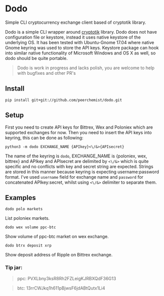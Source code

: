 # Dodo

Simple CLI cryptocurrency exchange client based of cryptotik library.

Dodo is a simple CLI wrapper around [cryptotik](github.com/peerchemist/cryptotik) library.
Dodo does not have configuration file or keystore, instead it uses native keystore of the underlying OS.
It has been tested with Ubuntu-Gnome 17.04 where native Gnome keyring was used to store the API keys.
Keystore package can hook into similar native functionality of Microsoft Windows and OS X as well, so dodo should be quite portable.

> Dodo is work in progress and lacks polish, you are welcome to help with bugfixes and other PR's

## Install

`pip install git+git://github.com/peerchemist/dodo.git`

## Setup

First you need to create API keys for Bittrex, Wex and Poloniex which are supported exchanges for now.
Then you need to insert the API keys into keyring, this can be done as following:

`python3 -m dodo EXCHANGE_NAME {APIkey}<\/&>{APIsecret}`

The name of the keyring is `dodo`, EXCHANGE_NAME is {poloniex, wex, bittrex} and APIkey and APIsecret are delimited by `<\/&>` which is quite specific and no conflicts with key and secret string are expected.
Strings are stored in this manner because keyring is expecting username:password format.
I've used `username` field for exchange name and `password` for concatenated APIkey:secret, whilst using `<\/&>` delimiter to separate them.

## Examples

`dodo polo markets`

List poloniex markets.

`dodo wex volume ppc-btc`

Show volume of ppc-btc market on wex exchange.

`dodo btrx deposit xrp`

Show deposit address of Ripple on Bittrex exchange.

### Tip jar:

> ppc: PVXLbny3ksR8Rh2FZLeigKJRBXQdF36G13

> btc: 13rrCWJkq1h611pBjwsF6jdABtQutx1Li4